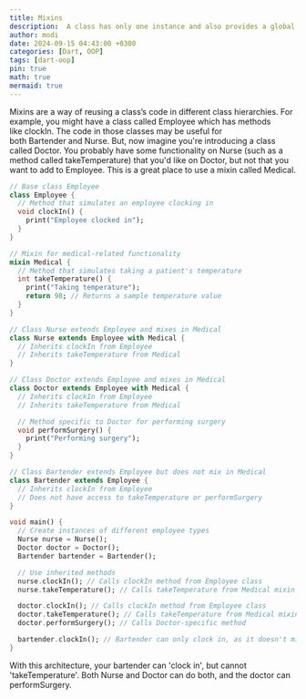 ```yaml
---
title: Mixins
description:  A class has only one instance and also provides a global point of access to it. 
author: modi
date: 2024-09-15 04:43:00 +0300
categories: [Dart, OOP]
tags: [dart-oop]
pin: true
math: true
mermaid: true
---
```


Mixins are a way of reusing a class’s code in different class hierarchies. For example, you might have a class called Employee which has methods like clockIn. The code in those classes may be useful for both Bartender and Nurse. But, now imagine you're introducing a class called Doctor. You probably have some functionality on Nurse (such as a method called takeTemperature) that you'd like on Doctor, but not that you want to add to Employee. This is a great place to use a mixin called Medical.


```dart
// Base class Employee
class Employee {
  // Method that simulates an employee clocking in
  void clockIn() {
    print("Employee clocked in");
  }
}

// Mixin for medical-related functionality
mixin Medical {
  // Method that simulates taking a patient's temperature
  int takeTemperature() {
    print("Taking temperature");
    return 98; // Returns a sample temperature value
  }
}

// Class Nurse extends Employee and mixes in Medical
class Nurse extends Employee with Medical {
  // Inherits clockIn from Employee
  // Inherits takeTemperature from Medical
}

// Class Doctor extends Employee and mixes in Medical
class Doctor extends Employee with Medical {
  // Inherits clockIn from Employee
  // Inherits takeTemperature from Medical

  // Method specific to Doctor for performing surgery
  void performSurgery() {
    print("Performing surgery");
  }
}

// Class Bartender extends Employee but does not mix in Medical
class Bartender extends Employee {
  // Inherits clockIn from Employee
  // Does not have access to takeTemperature or performSurgery
}

void main() {
  // Create instances of different employee types
  Nurse nurse = Nurse();
  Doctor doctor = Doctor();
  Bartender bartender = Bartender();

  // Use inherited methods
  nurse.clockIn(); // Calls clockIn method from Employee class
  nurse.takeTemperature(); // Calls takeTemperature from Medical mixin

  doctor.clockIn(); // Calls clockIn method from Employee class
  doctor.takeTemperature(); // Calls takeTemperature from Medical mixin
  doctor.performSurgery(); // Calls Doctor-specific method

  bartender.clockIn(); // Bartender can only clock in, as it doesn't mix in Medical
}
```

With this architecture, your bartender can 'clock in', but cannot 'takeTemperature'. Both Nurse and Doctor can do both, and the doctor can performSurgery.